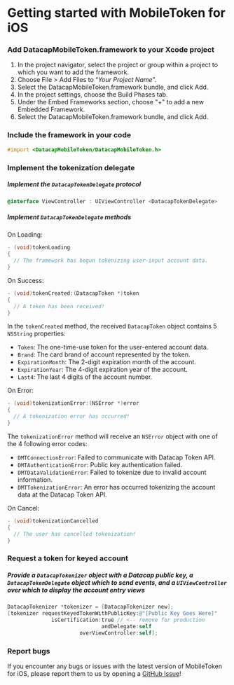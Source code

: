 # Getting started with MobileToken for iOS

### Add DatacapMobileToken.framework to your Xcode project
1. In the project navigator, select the project or group within a project to which you want to add the framework.
2. Choose File > Add Files to “*Your Project Name*”.
3. Select the DatacapMobileToken.framework bundle, and click Add.
4. In the project settings, choose the Build Phases tab.
5. Under the Embed Frameworks section, choose "+" to add a new Embedded Framework.
6. Select the DatacapMobileToken.framework bundle, and click Add.

### Include the framework in your code
```objective-c
#import <DatacapMobileToken/DatacapMobileToken.h>
```

### Implement the tokenization delegate
##### Implement the `DatacapTokenDelegate` protocol
```objective-c
@interface ViewController : UIViewController <DatacapTokenDelegate>
```
##### Implement `DatacapTokenDelegate` methods

On Loading:
```objective-c
- (void)tokenLoading
{
  // The framework has begun tokenizing user-input account data.
}
```

On Success:
```objective-c
- (void)tokenCreated:(DatacapToken *)token
{
  // A token has been received!
}
```

In the `tokenCreated` method, the received `DatacapToken` object contains 5 `NSString` properties:  
* `Token`: The one-time-use token for the user-entered account data.
* `Brand`: The card brand of account represented by the token.
* `ExpirationMonth`: The 2-digit expiration month of the account.
* `ExpirationYear`: The 4-digit expiration year of the account.
* `Last4`: The last 4 digits of the account number.

On Error:
```objective-c
- (void)tokenizationError:(NSError *)error
{
  // A tokenization error has occurred!
}
```
The `tokenizationError` method will receive an `NSError` object with one of the 4 following error codes:
* `DMTConnectionError`: Failed to communicate with Datacap Token API.
* `DMTAuthenticationError`: Public key authentication failed.
* `DMTDataValidationError`: Failed to tokenize due to invalid account information.
* `DMTTokenizationError`: An error has occurred tokenizing the account data at the Datacap Token API.

On Cancel:
```objective-c
- (void)tokenizationCancelled
{
  // The user has cancelled tokenization!
}
```

### Request a token for keyed account
##### Provide a `DatacapTokenizer` object with a Datacap public key, a `DatacapTokenDelegate` object which to send events, and a `UIViewController` over which to display the account entry views
```objective-c
DatacapTokenizer *tokenizer = [DatacapTokenizer new];
[tokenizer requestKeyedTokenWithPublicKey:@"[Public Key Goes Here]"
			  isCertification:true // <-- remove for production
                              andDelegate:self
                       overViewController:self];
```

### Report bugs
If you encounter any bugs or issues with the latest version of MobileToken for iOS, please report them to us by opening a [GitHub Issue](https://github.com/datacapsystems/MobileToken-iOS/issues)!
